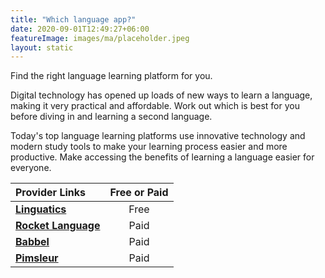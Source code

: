 ```yaml
---
title: "Which language app?"
date: 2020-09-01T12:49:27+06:00
featureImage: images/ma/placeholder.jpeg
layout: static
---
```


Find the right language learning platform for you.

Digital technology has opened up loads of new ways to learn a language, making it very practical and affordable. Work out which is best for you before diving in and learning a second language.

Today's top language learning platforms use innovative technology and modern study tools to make your learning process easier and more productive. Make accessing the benefits of learning a language easier for everyone.

| Provider Links      | Free or Paid  |  
| :-----------          | :--------------:      |  
| [**Linguatics**](https://linguatics.com/best-language-learning-apps/?utm_content=cmp-true) | Free | 
| [**Rocket Language**](https://www.rocketlanguages.com/) | Paid | 
| [**Babbel**](https://www.babbel.com/en/magazine/which-language-should-you-learn-quiz) | Paid | 
| [**Pimsleur**](https://www.pimsleur.com/) | Paid | 
  

<br/><br/>






